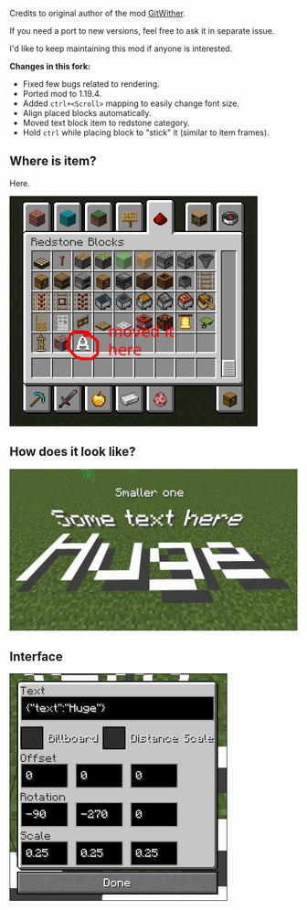 Credits to original author of the mod [GitWither](https://github.com/GitWither).

If you need a port to new versions, feel free to ask it in separate issue.

I'd like to keep maintaining this mod if anyone is interested.

**Changes in this fork:**
- Fixed few bugs related to rendering.
- Ported mod to 1.19.4.
- Added `ctrl+<Scroll>` mapping to easily change font size.
- Align placed blocks automatically.
- Moved text block item to redstone category.
- Hold `ctrl` while placing block to "stick" it (similar to item frames).

## Where is item?

Here.

![](./pics/where-is-item.png)

## How does it look like?

![](./pics/how-it-looks.png)

## Interface

![](./pics/interface.png)
